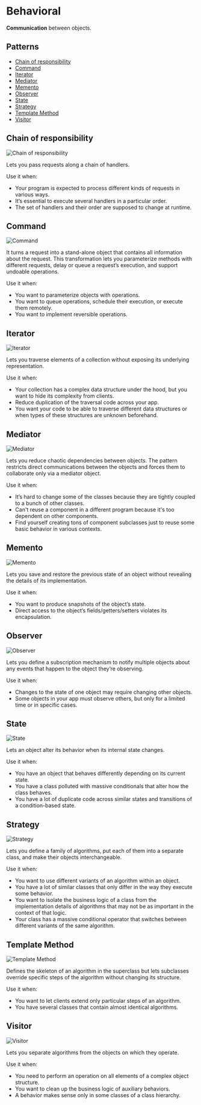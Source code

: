 # Behavioral

**Communication** between objects.

## Patterns

* [Chain of responsibility](behavioral.md#Chain-of-responsibility)
* [Command](behavioral.md#Command)
* [Iterator](behavioral.md#Iterator)
* [Mediator](behavioral.md#Mediator)
* [Memento](behavioral.md#Memento)
* [Observer](behavioral.md#Observer)
* [State](behavioral.md#State)
* [Strategy](behavioral.md#Strategy)
* [Template Method](behavioral.md#Template-Method)
* [Visitor](behavioral.md#Visitor)

## Chain of responsibility

![Chain of responsibility](https://refactoring.guru/images/patterns/cards/chain-of-responsibility-mini.png)

Lets you pass requests along a chain of handlers.

Use it when:

* Your program is expected to process different kinds of requests in various ways.
* It’s essential to execute several handlers in a particular order.
* The set of handlers and their order are supposed to change at runtime.

## Command

![Command](https://refactoring.guru/images/patterns/cards/command-mini.png)

It turns a request into a stand-alone object that contains all information about the request. This transformation lets you parameterize methods with different requests, delay or queue a request’s execution, and support undoable operations.

Use it when:

* You want to parameterize objects with operations.
* You want to queue operations, schedule their execution, or execute them remotely.
* You want to implement reversible operations.

## Iterator

![Iterator](https://refactoring.guru/images/patterns/cards/iterator-mini.png)

Lets you traverse elements of a collection without exposing its underlying representation.

Use it when:

* Your collection has a complex data structure under the hood, but you want to hide its complexity from clients.
* Reduce duplication of the traversal code across your app.
* You want your code to be able to traverse different data structures or when types of these structures are unknown beforehand.

## Mediator

![Mediator](https://refactoring.guru/images/patterns/cards/mediator-mini.png)

Lets you reduce chaotic dependencies between objects. The pattern restricts direct communications between the objects and forces them to collaborate only via a mediator object.

Use it when:

* It’s hard to change some of the classes because they are tightly coupled to a bunch of other classes.
* Can't reuse a component in a different program because it's too dependent on other components.
* Find yourself creating tons of component subclasses just to reuse some basic behavior in various contexts.

## Memento

![Memento](https://refactoring.guru/images/patterns/cards/memento-mini.png)

Lets you save and restore the previous state of an object without revealing the details of its implementation.

Use it when:

* You want to produce snapshots of the object’s state.
* Direct access to the object’s fields/getters/setters violates its encapsulation.

## Observer

![Observer](https://refactoring.guru/images/patterns/cards/observer-mini.png)

Lets you define a subscription mechanism to notify multiple objects about any events that happen to the object they’re observing.

Use it when:

* Changes to the state of one object may require changing other objects.
* Some objects in your app must observe others, but only for a limited time or in specific cases.

## State

![State](https://refactoring.guru/images/patterns/cards/state-mini.png)

Lets an object alter its behavior when its internal state changes.

Use it when:

* You have an object that behaves differently depending on its current state.
* You have a class polluted with massive conditionals that alter how the class behaves.
* You have a lot of duplicate code across similar states and transitions of a condition-based state.

## Strategy

![Strategy](https://refactoring.guru/images/patterns/cards/strategy-mini.png)

Lets you define a family of algorithms, put each of them into a separate class, and make their objects interchangeable.

Use it when:

* You want to use different variants of an algorithm within an object.
* You have a lot of similar classes that only differ in the way they execute some behavior.
* You want to isolate the business logic of a class from the implementation details of algorithms that may not be as important in the context of that logic.
* Your class has a massive conditional operator that switches between different variants of the same algorithm.

## Template Method

![Template Method](https://refactoring.guru/images/patterns/cards/template-method-mini.png)

Defines the skeleton of an algorithm in the superclass but lets subclasses override specific steps of the algorithm without changing its structure.

Use it when:

* You want to let clients extend only particular steps of an algorithm.
* You have several classes that contain almost identical algorithms.

## Visitor

![Visitor](https://refactoring.guru/images/patterns/cards/visitor-mini.png)

Lets you separate algorithms from the objects on which they operate.

Use it when:

* You need to perform an operation on all elements of a complex object structure.
* You want to clean up the business logic of auxiliary behaviors.
* A behavior makes sense only in some classes of a class hierarchy.
